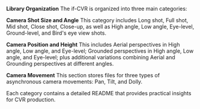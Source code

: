 **Library Organization**
The if-CVR is organized into three main categories:

**Camera Shot Size and Angle**
This category includes Long shot, Full shot, Mid shot, Close shot, Close-up, as well as High angle, Low angle, Eye-level, Ground-level, and Bird's eye view shots.

**Camera Position and Height**
This includes Aerial perspectives in High angle, Low angle, and Eye-level; Grounded perspectives in High angle, Low angle, and Eye-level; plus additional variations combining Aerial and Grounding perspectives at different angles.

**Camera Movement**
This section stores files for three types of asynchronous camera movements: Pan, Tilt, and Dolly.

Each category contains a detailed README that provides practical insights for CVR production.
